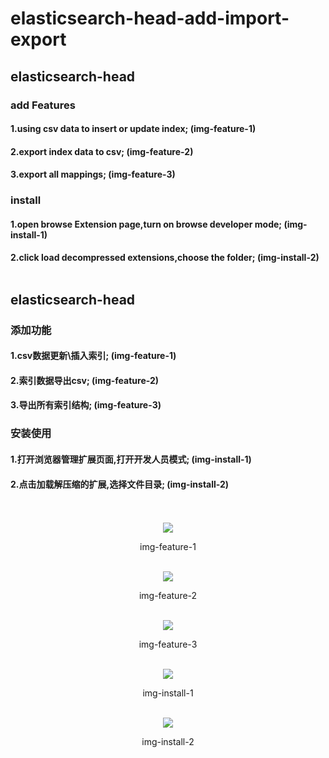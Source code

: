 # elasticsearch-head-add-import-export
## elasticsearch-head <br>
### add Features
#### 1.using csv data to insert or update index; (img-feature-1)<br> 
#### 2.export index data to csv; (img-feature-2)<br> 
#### 3.export all mappings; (img-feature-3)<br>

### install
#### 1.open browse Extension page,turn on browse developer mode; (img-install-1)<br>
#### 2.click load decompressed extensions,choose the folder; (img-install-2)<br><br>

## elasticsearch-head 
### 添加功能
#### 1.csv数据更新\插入索引; (img-feature-1)<br>
#### 2.索引数据导出csv; (img-feature-2)<br>
#### 3.导出所有索引结构; (img-feature-3)<br>

### 安装使用
#### 1.打开浏览器管理扩展页面,打开开发人员模式; (img-install-1)<br>
#### 2.点击加载解压缩的扩展,选择文件目录; (img-install-2)<br><br><br>


<div align=center>
<img src="https://user-images.githubusercontent.com/126055543/234267541-3da55bb9-32a3-4588-8274-70a6296760e0.png"></div>
<p align="center">img-feature-1</p><br>

<div align=center>
<img src="https://user-images.githubusercontent.com/126055543/234268437-38fe8bd5-cf2d-4142-8548-9f4a7cc14428.png"></div>
<p align="center">img-feature-2</p><br>

<div align=center>
<img src="https://user-images.githubusercontent.com/126055543/234273150-6d53bfdc-f373-4d5e-a8b5-6b28ef103945.png"></div>
<p align="center">img-feature-3</p><br>

<div align=center>
<img src="https://user-images.githubusercontent.com/126055543/234280835-d7a64cb2-6750-44c6-a340-7a7cec0954c0.png"></div>
<p align="center">img-install-1</p><br>

<div align=center>
<img src="https://user-images.githubusercontent.com/126055543/234282589-f255d4f9-c37c-4713-869e-8d55b7cece06.png"></div>
<p align="center">img-install-2</p><br>

